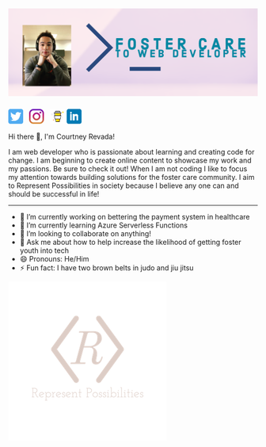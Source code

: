 # [![Banner Header](https://raw.githubusercontent.com/GitFitDev/GitFitDev/main/icon/banner.png)](https://www.linkedin.com/in/courtney-revada-3135ba13a/)

<a href="https://twitter.com/courtneyrevada"><img height="30" src="https://github.com/GitFitDev/GitFitDev/blob/main/icon/twitter.png?raw=true"></a>&nbsp;&nbsp;
<a href="https://instagram.com/courtneyrevada.io"><img height="30" src="https://github.com/GitFitDev/GitFitDev/blob/main/icon/instagram.jpg?raw=true"></a>&nbsp;&nbsp;
<a href="https://www.buymeacoffee.com/courtneyrevada"><img height="30" src="https://github.com/GitFitDev/GitFitDev/blob/main/icon/by-me-a-coffee.png?raw=true"></a>
<a href="https://www.linkedin.com/in/waylonwalker/"><img height="30" src="https://github.com/GitFitDev/GitFitDev/blob/main/icon/linkedin.png?raw=true"></a>
</p>

Hi there 👋, I'm Courtney Revada!

I am web developer who is passionate about learning and creating code for change. I am beginning to create online content to showcase my work and my passions. Be sure to check it out! When I am not coding I like to focus my attention towards building solutions for the foster care community. I aim to Represent Possibilities in society because I believe any one can and should be successful in life!

---

- 🔭 I’m currently working on bettering the payment system in healthcare
- 🌱 I’m currently learning Azure Serverless Functions
- 👯 I’m looking to collaborate on anything!
- 💬 Ask me about how to help increase the likelihood of getting foster youth into tech
- 😄 Pronouns: He/Him
- ⚡ Fun fact: I have two brown belts in judo and jiu jitsu

![Represent Possibilities](./icon/Revada.js.png)
